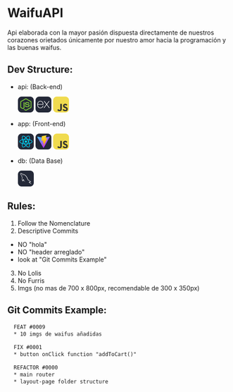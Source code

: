 # WaifuAPI
Api elaborada con la mayor pasión dispuesta directamente de nuestros corazones orietados únicamente por nuestro amor hacia la programación y las buenas waifus.

## Dev Structure:
  + api: (Back-end)

    <img src="https://github.com/McMaldo/McMaldo/raw/main/icons/NodeJS-Dark.svg" width="36" title="Node JS"> <img src="https://github.com/McMaldo/McMaldo/raw/main/icons/ExpressJS-Dark.svg" width="36" title="Express JS"> <img src="https://github.com/McMaldo/McMaldo/raw/main/icons/JavaScript.svg" width="36" title="Java Script">

  + app: (Front-end)

    <img src="https://github.com/McMaldo/McMaldo/raw/main/icons/React-Dark.svg" width="36" title="React"> <img src="https://github.com/McMaldo/McMaldo/raw/main/icons/Vite-Dark.svg" width="36" title="Vite"> <img src="https://github.com/McMaldo/McMaldo/raw/main/icons/JavaScript.svg" width="36" title="Java Script">

  + db: (Data Base)

    <img src="https://github.com/McMaldo/McMaldo/raw/main/icons/MySQL-Dark.svg" width="36" title="My SQL">

## Rules:
  1. Follow the Nomenclature
  2. Descriptive Commits
  - NO "hola"
  - NO "header arreglado"
  - look at "Git Commits Example"
  3. No Lolis
  4. No Furris
  5. Imgs (no mas de 700 x 800px, recomendable de 300 x 350px)

## Git Commits Example:
```log
  FEAT #0009
  * 10 imgs de waifus añadidas
```
```log
  FIX #0001
  * button onClick function "addToCart()"
```
```log
  REFACTOR #0000
  * main router
  * layout-page folder structure
```
